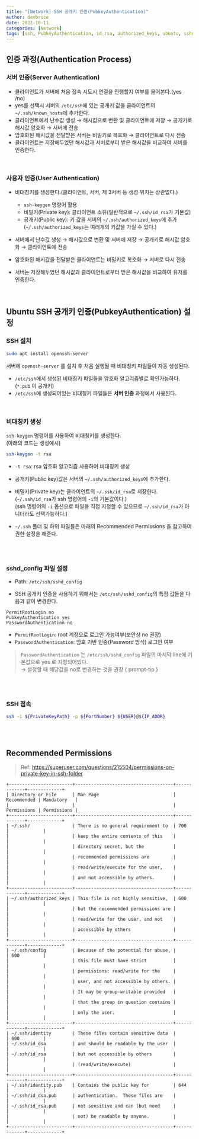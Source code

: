 ```yaml
---
title: "[Network] SSH 공개키 인증(PubkeyAuthentication)"
author: devbruce
date: 2021-10-11
categories: [Network]
tags: [ssh, PubkeyAuthentication, id_rsa, authorized_keys, ubuntu, sshd_config, permission]
---
```


## 인증 과정(Authentication Process)

### 서버 인증(Server Authentication)

- 클라이언트가 서버에 처음 접속 시도시 연결을 진행할지 여부를 물어본다.(yes /no)
- yes를 선택시 서버의 `/etc/ssh`에 있는 공개키 값을 클라이언트의 `~/.ssh/known_hosts`에 추가한다.
- 클라이언트에서 난수값 생성 → 해시값으로 변환 및 클라이언트에 저장 → 공개키로 해시값 암호화 → 서버에 전송
- 암호화된 해시값을 전달받은 서버는 비밀키로 복호화 → 클라이언트로 다시 전송
- 클라이언트는 저장해두었던 해시값과 서버로부터 받은 해시값을 비교하여 서버를 인증한다.

<br>

### 사용자 인증(User Authentication)

- 비대칭키를 생성한다.(클라이언트, 서버, 제 3서버 등 생성 위치는 상관없다.)
  - `ssh-keygen` 명령어 활용
  - 비밀키(Private key): 클라이언트 소유(일반적으로 `~/.ssh/id_rsa`가 기본값)
  - 공개키(Public key): 키 값을 서버의 `~/.ssh/authorized_keys`에 추가  
  (`~/.ssh/authorized_keys`는 여러개의 키값을 가질 수 있다.)

- 서버에서 난수값 생성 → 해시값으로 변환 및 서버에 저장 → 공개키로 해시값 암호화 → 클라이언트에 전송
- 암호화된 해시값을 전달받은 클라이언트는 비밀키로 복호화 → 서버로 다시 전송
- 서버는 저장해두었던 해시값과 클라이언트로부터 받은 해시값을 비교하여 유저를 인증한다.

<br>

## Ubuntu SSH 공개키 인증(PubkeyAuthentication) 설정

### SSH 설치

```bash
sudo apt install openssh-server
```

서버에 `openssh-server` 를 설치 후 처음 실행될 때 비대칭키 파일들이 자동 생성된다.

- `/etc/ssh`에서 생성된 비대칭키 파일들을 암호화 알고리즘별로 확인가능하다.(`*.pub` 이 공개키)
- `/etc/ssh`에 생성되어있는 비대칭키 파일들은 **서버 인증** 과정에서 사용된다.
  
<br>

### 비대칭키 생성

`ssh-keygen` 명령어를 사용하여 비대칭키를 생성한다.  
(아래의 코드는 생성예시)

```bash
ssh-keygen -t rsa
```

- `-t rsa`: rsa 암호화 알고리즘 사용하여 비대칭키 생성

- 공개키(Public key)값은 서버의 `~/.ssh/authorized_keys`에 추가한다.
- 비밀키(Private key)는 클라이언트의 `~/.ssh/id_rsa`로 저장한다.(`~/.ssh/id_rsa`가 ssh 명령어의 `-i`의 기본값이다.)  
(ssh 명령어의 `-i` 옵션으로 파일을 직접 지정할 수 있으므로 `~/.ssh/id_rsa`가 아니더라도 선택가능하다.)

- `~/.ssh` 폴더 및 하위 파일들은 아래의 Recommended Permissions 을 참고하여 권한 설정을 해준다.

<br><br>

### sshd_config 파일 설정

- Path: `/etc/ssh/sshd_config`

- SSH 공개키 인증을 사용하기 위해서는 `/etc/ssh/sshd_config`의 특정 값들을 다음과 같이 변경한다.

```text
PermitRootLogin no
PubkeyAuthentication yes
PasswordAuthentication no
```

- `PermitRootLogin`: root 계정으로 로그인 가능여부(보안상 no 권장)
- `PasswordAuthentication`: 암호 기반 인증(Password 방식) 로그인 여부

> `PasswordAuthentication` 는 `/etc/ssh/sshd_config` 파일의 마지막 line에 기본값으로 yes 로 지정되어있다.  
> → 설정할 때 해당값을 no로 변경하는 것을 권장
{ prompt-tip }

<br><br>

### SSH 접속

```bash
ssh -i ${PrivateKeyPath} -p ${PortNumber} ${USER}@${IP_ADDR}
```

<br><br>

## Recommended Permissions

> Ref: <https://superuser.com/questions/215504/permissions-on-private-key-in-ssh-folder>

```text
+------------------------+-------------------------------------+-------------+-------------+
| Directory or File      | Man Page                            | Recommended | Mandatory   |
|                        |                                     | Permissions | Permissions |
+------------------------+-------------------------------------+-------------+-------------+
| ~/.ssh/                | There is no general requirement to  | 700         |             |
|                        | keep the entire contents of this    |             |             |
|                        | directory secret, but the           |             |             |
|                        | recommended permissions are         |             |             |
|                        | read/write/execute for the user,    |             |             |
|                        | and not accessible by others.       |             |             |
+------------------------+-------------------------------------+-------------+-------------+
| ~/.ssh/authorized_keys | This file is not highly sensitive,  | 600         |             |
|                        | but the recommended permissions are |             |             |
|                        | read/write for the user, and not    |             |             |
|                        | accessible by others                |             |             |
+------------------------+-------------------------------------+-------------+-------------+
| ~/.ssh/config          | Because of the potential for abuse, |             | 600         |
|                        | this file must have strict          |             |             |
|                        | permissions: read/write for the     |             |             |
|                        | user, and not accessible by others. |             |             |
|                        | It may be group-writable provided   |             |             |
|                        | that the group in question contains |             |             |
|                        | only the user.                      |             |             |
+------------------------+-------------------------------------+-------------+-------------+
| ~/.ssh/identity        | These files contain sensitive data  |             | 600         |
| ~/.ssh/id_dsa          | and should be readable by the user  |             |             |
| ~/.ssh/id_rsa          | but not accessible by others        |             |             |
|                        | (read/write/execute)                |             |             |
+------------------------+-------------------------------------+-------------+-------------+
| ~/.ssh/identity.pub    | Contains the public key for         | 644         |             |
| ~/.ssh/id_dsa.pub      | authentication.  These files are    |             |             |
| ~/.ssh/id_rsa.pub      | not sensitive and can (but need     |             |             |
|                        | not) be readable by anyone.         |             |             |
+------------------------+-------------------------------------+-------------+-------------+
```
